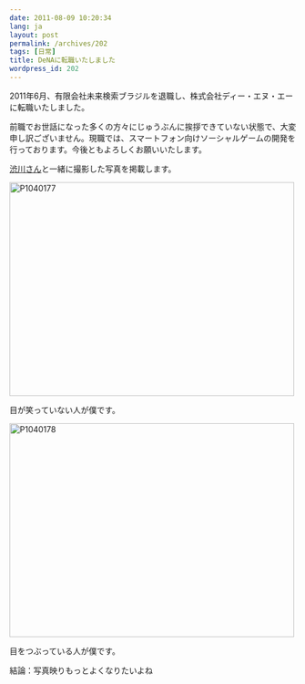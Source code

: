 ```yaml
---
date: 2011-08-09 10:20:34
lang: ja
layout: post
permalink: /archives/202
tags: [日常]
title: DeNAに転職いたしました
wordpress_id: 202
---
```

2011年6月、有限会社未来検索ブラジルを退職し、株式会社ディー・エヌ・エーに転職いたしました。

前職でお世話になった多くの方々にじゅうぶんに挨拶できていない状態で、大変申し訳ございません。現職では、スマートフォン向けソーシャルゲームの開発を行っております。今後ともよろしくお願いいたします。

<a href="http://blog.shibu.jp/article/43616649.html" target="_blank">渋川さん</a>と一緒に撮影した写真を掲載します。

<div><a class="thickbox" title="P1040177" href="http://farm7.static.flickr.com/6125/6024273571_31deb49003_b.jpg"><img src="https://farm7.static.flickr.com/6125/6024273571_31deb49003.jpg" alt="P1040177" title="P1040177" width="500" height="375" /></a></div>

目が笑っていない人が僕です。

<div><a class="thickbox" title="P1040178" href="http://farm7.static.flickr.com/6193/6024272833_d4d0e16659_b.jpg"><img src="https://farm7.static.flickr.com/6193/6024272833_d4d0e16659.jpg" alt="P1040178" title="P1040178" width="500" height="375" /></a></div>

目をつぶっている人が僕です。

結論：写真映りもっとよくなりたいよね
